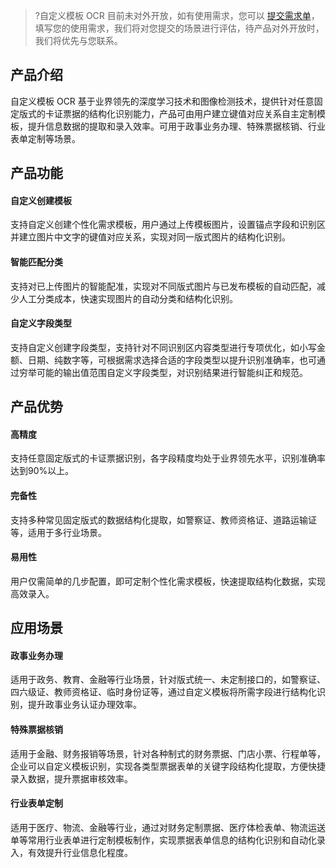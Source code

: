 >?自定义模板 OCR 目前未对外开放，如有使用需求，您可以 [提交需求单](https://cloud.tencent.com/apply/p/o1dzo6sp6a)，填写您的使用需求，我们将对您提交的场景进行评估，待产品对外开放时，我们将优先与您联系。


## 产品介绍
自定义模板 OCR 基于业界领先的深度学习技术和图像检测技术，提供针对任意固定版式的卡证票据的结构化识别能力，产品可由用户建立键值对应关系自主定制模板，提升信息数据的提取和录入效率。可用于政事业务办理、特殊票据核销、行业表单定制等场景。

## 产品功能
#### 自定义创建模板
支持自定义创建个性化需求模板，用户通过上传模板图片，设置锚点字段和识别区并建立图片中文字的键值对应关系，实现对同一版式图片的结构化识别。
#### 智能匹配分类
支持对已上传图片的智能配准，实现对不同版式图片与已发布模板的自动匹配，减少人工分类成本，快速实现图片的自动分类和结构化识别。
#### 自定义字段类型
支持自定义创建字段类型，支持针对不同识别区内容类型进行专项优化，如小写金额、日期、纯数字等，可根据需求选择合适的字段类型以提升识别准确率，也可通过穷举可能的输出值范围自定义字段类型，对识别结果进行智能纠正和规范。


## 产品优势
#### 高精度
支持任意固定版式的卡证票据识别，各字段精度均处于业界领先水平，识别准确率达到90%以上。
#### 完备性
支持多种常见固定版式的数据结构化提取，如警察证、教师资格证、道路运输证等，适用于多行业场景。
#### 易用性
用户仅需简单的几步配置，即可定制个性化需求模板，快速提取结构化数据，实现高效录入。

## 应用场景
#### 政事业务办理
适用于政务、教育、金融等行业场景，针对版式统一、未定制接口的，如警察证、四六级证、教师资格证、临时身份证等，通过自定义模板将所需字段进行结构化识别，提升政事业务认证办理效率。
#### 特殊票据核销
适用于金融、财务报销等场景，针对各种制式的财务票据、门店小票、行程单等，企业可以自定义模板识别，实现各类型票据表单的关键字段结构化提取，方便快捷录入数据，提升票据审核效率。
#### 行业表单定制
适用于医疗、物流、金融等行业，通过对财务定制票据、医疗体检表单、物流运送单等常用行业表单进行定制模板制作，实现票据表单信息的结构化识别和自动化录入，有效提升行业信息化程度。



